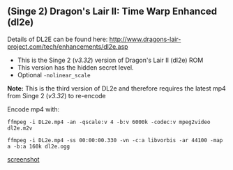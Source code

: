 ## (Singe 2) Dragon's Lair II: Time Warp Enhanced (dl2e)

Details of DL2E can be found here: http://www.dragons-lair-project.com/tech/enhancements/dl2e.asp

* This is the Singe 2 (_v3.32_) version of Dragon's Lair II (dl2e) ROM
* This version has the hidden secret level.
* Optional `-nolinear_scale`

**Note:** This is the third version of DL2e and therefore requires the latest mp4 from Singe 2 (_v3.32_) to re-encode

Encode mp4 with:

    ffmpeg -i DL2e.mp4 -an -qscale:v 4 -b:v 6000k -codec:v mpeg2video dl2e.m2v

    ffmpeg -i DL2e.mp4 -ss 00:00:00.330 -vn -c:a libvorbis -ar 44100 -map a -b:a 160k dl2e.ogg

[screenshot](dl2e.png)
